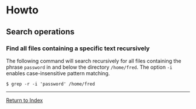 # Howto

## Search operations

### Find all files containing a specific text recursively

The following command will search recursively for all files containing the phrase `password` in and below the directory `/home/fred`. The option `-i` enables case-insensitive pattern matching.

```console
$ grep -r -i 'password' /home/fred
```

---
[Return to Index](../README.md)
